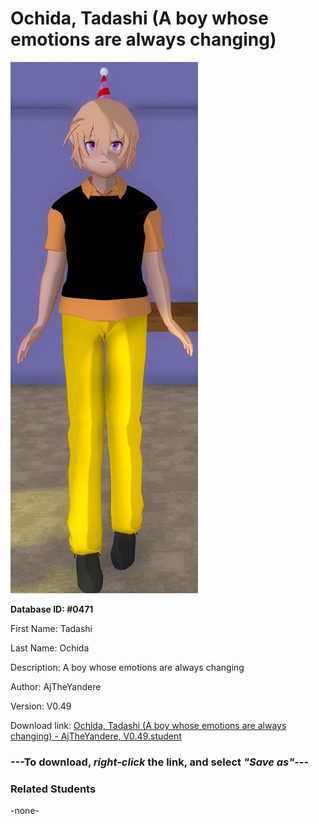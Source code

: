 # Ochida, Tadashi (A boy whose emotions are always changing)

<img src="../../Files/Images/Ochida, Tadashi (A boy whose emotions are always changing).png" title="Ochida, Tadashi (A boy whose emotions are always changing) - AjTheYandere, V0.49">

**Database ID: #0471**

First Name: Tadashi

Last Name: Ochida

Description: A boy whose emotions are always changing

Author: AjTheYandere

Version: V0.49

Download link: <a href="https://raw.githubusercontent.com/Arbiter1223/Daigaku-Gurashi-Custom-Students/master/Files/Student%20Files/Ochida%2C%20Tadashi%20(A%20boy%20whose%20emotions%20are%20always%20changing)%20-%20AjTheYandere%2C%20V0.49.student">Ochida, Tadashi (A boy whose emotions are always changing) - AjTheYandere, V0.49.student</a>

### ---**To download, _right-click_ the link, and select _"Save as"_**---

### Related Students

-none-
